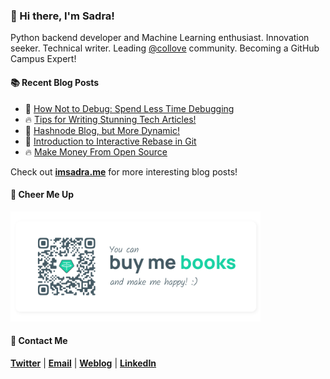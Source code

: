 ### :wave: Hi there, I'm Sadra!
Python backend developer and Machine Learning enthusiast. Innovation seeker. Technical writer. Leading [@collove](https://github.com/collove) community. Becoming a GitHub Campus Expert!

#### :books: Recent Blog Posts
<!-- BLOGPOSTS:START -->
 - 🚀 [How Not to Debug: Spend  Less Time Debugging](https://imsadra.me/how-not-to-debug-spend-less-time-debugging)
 - 🔥 [Tips for Writing Stunning Tech Articles!](https://imsadra.me/tips-for-writing-stunning-tech-articles)
 - 💯 [Hashnode Blog, but More Dynamic!](https://imsadra.me/hashnode-blog-but-more-dynamic)
 - 🚀 [Introduction to Interactive Rebase in Git](https://imsadra.me/introduction-to-interactive-rebase-in-git)
 - 🔥 [Make Money From Open Source](https://imsadra.me/make-money-from-open-source)<!-- BLOGPOSTS:END -->

Check out [__imsadra.me__](https://imsadra.me) for more interesting blog posts!

#### :blue_heart: Cheer Me Up
<img src="https://raw.githubusercontent.com/lnxpy/lnxpy/main/icons/tether.svg" width="400">

#### :call_me_hand: Contact Me
[__Twitter__](https://twitter.com/lnxpylnxpy) | [__Email__](mailto:lnxpylnxpy@gmail.com) | [__Weblog__](https://imsadra.me) | [__LinkedIn__](https://www.linkedin.com/in/sadra-yahyapour/)
